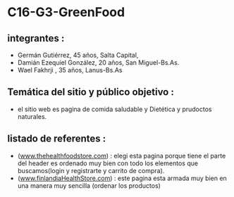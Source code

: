 # C16-G3-GreenFood
## integrantes :
- Germán Gutiérrez, 45 años, Salta Capital,
- Damián Ezequiel González, 20 años, San Miguel-Bs.As.
- Wael Fakhrji , 35 años, Lanus-Bs.As

## Temática del sitio y público objetivo :
- el sitio web es pagina de comida saludable y Dietética y prudoctos naturales.

## listado de referentes :
- (www.thehealthfoodstore.com) : elegi esta pagina porque tiene el parte del header es ordenado muy bien con todo los elementos que buscamos(login y registrarte y carrito de compra).
- (www.finlandiaHealthStore.com) : este pagina esta armada muy bien en una manera muy sencilla (ordenar los productos)
